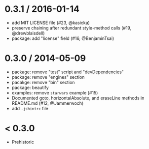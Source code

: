 # 0.3.1 / 2016-01-14

- add MIT LICENSE file (#23, @kasicka)
- preserve chaining after redundant style-method calls (#19, @drewblaisdell)
- package: add "license" field (#16, @BenjaminTsai)

# 0.3.0 / 2014-05-09

- package: remove "test" script and "devDependencies"
- package: remove "engines" section
- pacakge: remove "bin" section
- package: beautify
- examples: remove `starwars` example (#15)
- Documented goto, horizontalAbsolute, and eraseLine methods in README.md (#12, @Jammerwoch)
- add `.jshintrc` file

# < 0.3.0

- Prehistoric
